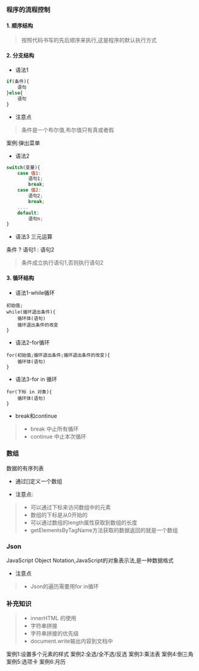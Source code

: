 ### 程序的流程控制
#### 1. 顺序结构
> 按照代码书写的先后顺序来执行,这是程序的默认执行方式

#### 2. 分支结构

* 语法1

```javascript
if(条件){
    语句
}else{
    语句
}
```

* 注意点

> 条件是一个布尔值,布尔值只有真或者假

案例:弹出菜单

* 语法2
```javascript
switch(变量){
    case 值1:
        语句1;
        break;
    case 值2:
        语句2;
        break; 
    ....
    default:
        语句n;           
}
```
* 语法3 三元运算 

条件 ? 语句1 : 语句2
> 条件成立执行语句1,否则执行语句2

#### 3. 循环结构

* 语法1-while循环
```
初始值;
while(循环退出条件){
    循环体(语句)
    循环退出条件的改变
}
```

* 语法2-for循环
```
for(初始值;循环退出条件;循环退出条件的改变){
    循环体(语句)
}
```
* 语法3-for in 循环
```
for(下标 in 对象){
    循环体(语句)
}
```

* break和continue

> * break 中止所有循环
> * continue  中止本次循环

### 数组
数据的有序列表

* 通过[]定义一个数组

* 注意点:

> * 可以通过下标来访问数组中的元素
> * 数组的下标是从0开始的
> * 可以通过数组的length属性获取到数组的长度
> * getElementsByTagName方法获取的数据返回的就是一个数组

### Json
JavaScript Object Notation,JavaScript的对象表示法,是一种数据格式

* 注意点

> * Json的遍历需要用for in循环

### 补充知识
> * innerHTML 的使用
> * 字符串拼接
> * 字符串拼接的优先级
> * document.write输出内容到文档中

案例1:设置多个元素的样式
案例2:全选/全不选/反选
案例3:乘法表
案例4:倒三角
案例5:选项卡
案例6:月历